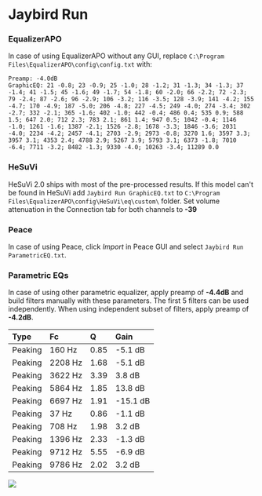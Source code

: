 # Jaybird Run

### EqualizerAPO
In case of using EqualizerAPO without any GUI, replace `C:\Program Files\EqualizerAPO\config\config.txt`
with:
```
Preamp: -4.0dB
GraphicEQ: 21 -0.8; 23 -0.9; 25 -1.0; 28 -1.2; 31 -1.3; 34 -1.3; 37 -1.4; 41 -1.5; 45 -1.6; 49 -1.7; 54 -1.8; 60 -2.0; 66 -2.2; 72 -2.3; 79 -2.4; 87 -2.6; 96 -2.9; 106 -3.2; 116 -3.5; 128 -3.9; 141 -4.2; 155 -4.7; 170 -4.9; 187 -5.0; 206 -4.8; 227 -4.5; 249 -4.0; 274 -3.4; 302 -2.7; 332 -2.1; 365 -1.6; 402 -1.0; 442 -0.4; 486 0.4; 535 0.9; 588 1.5; 647 2.0; 712 2.3; 783 2.1; 861 1.4; 947 0.5; 1042 -0.4; 1146 -1.0; 1261 -1.6; 1387 -2.1; 1526 -2.8; 1678 -3.3; 1846 -3.6; 2031 -4.0; 2234 -4.2; 2457 -4.1; 2703 -2.9; 2973 -0.8; 3270 1.6; 3597 3.3; 3957 3.1; 4353 2.4; 4788 2.9; 5267 3.9; 5793 3.1; 6373 -1.8; 7010 -6.4; 7711 -3.2; 8482 -1.3; 9330 -4.0; 10263 -3.4; 11289 0.0
```

### HeSuVi
HeSuVi 2.0 ships with most of the pre-processed results. If this model can't be found in HeSuVi add
`Jaybird Run GraphicEQ.txt` to `C:\Program Files\EqualizerAPO\config\HeSuVi\eq\custom\` folder.
Set volume attenuation in the Connection tab for both channels to **-39**

### Peace
In case of using Peace, click *Import* in Peace GUI and select `Jaybird Run ParametricEQ.txt`.

### Parametric EQs
In case of using other parametric equalizer, apply preamp of **-4.4dB** and build filters manually
with these parameters. The first 5 filters can be used independently.
When using independent subset of filters, apply preamp of **-4.2dB**.

| Type    | Fc      |    Q | Gain     |
|:--------|:--------|:-----|:---------|
| Peaking | 160 Hz  | 0.85 | -5.1 dB  |
| Peaking | 2208 Hz | 1.68 | -5.1 dB  |
| Peaking | 3622 Hz | 3.39 | 3.8 dB   |
| Peaking | 5864 Hz | 1.85 | 13.8 dB  |
| Peaking | 6697 Hz | 1.91 | -15.1 dB |
| Peaking | 37 Hz   | 0.86 | -1.1 dB  |
| Peaking | 708 Hz  | 1.98 | 3.2 dB   |
| Peaking | 1396 Hz | 2.33 | -1.3 dB  |
| Peaking | 9712 Hz | 5.55 | -6.9 dB  |
| Peaking | 9786 Hz | 2.02 | 3.2 dB   |

![](https://raw.githubusercontent.com/jaakkopasanen/AutoEq/master/results/rtings/sbaf-serious/Jaybird%20Run/Jaybird%20Run.png)